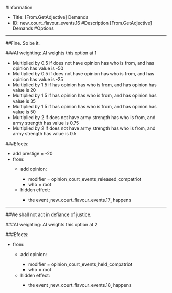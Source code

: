 #Information
 - Title: [From.GetAdjective] Demands
 - ID: new_court_flavour_events.16
#Description
[From.GetAdjective] Demands
#Options

___
##Fine. So be it.

###AI weighting:
AI weights this option at 1
 - Multiplied by 0.5 if does not have opinion has who is from, and has opinion has value is -50
 - Multiplied by 0.5 if does not have opinion has who is from, and has opinion has value is -25
 - Multiplied by 1.5 if has opinion has who is from, and has opinion has value is 20
 - Multiplied by 1.5 if has opinion has who is from, and has opinion has value is 35
 - Multiplied by 1.5 if has opinion has who is from, and has opinion has value is 50
 - Multiplied by 2 if does not have army strength has who is from, and army strength has value is 0.75
 - Multiplied by 2 if does not have army strength has who is from, and army strength has value is 0.5


###Efects:<ul><li>add prestige = -20</li><li>from:</li><ul><li>add opinion:</li><ul><li>modifier = opinion_court_events_released_compatriot</li><li>who = root</li></ul><li>hidden effect:</li><ul><li>the event ˻new_court_flavour_events.17˼ happens</li></ul></ul></ul>

___
##We shall not act in defiance of justice.

###AI weighting:
AI weights this option at 2


###Efects:<ul><li>from:</li><ul><li>add opinion:</li><ul><li>modifier = opinion_court_events_held_compatriot</li><li>who = root</li></ul><li>hidden effect:</li><ul><li>the event ˻new_court_flavour_events.18˼ happens</li></ul></ul></ul>
